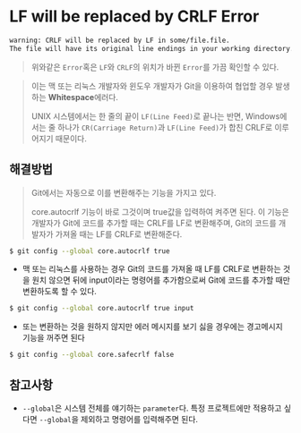 # LF will be replaced by CRLF Error

```bash
warning: CRLF will be replaced by LF in some/file.file.
The file will have its original line endings in your working directory.
```

> 위와같은 `Error`혹은 `LF`와 `CRLF`의 위치가 바뀐 `Error`를 가끔 확인할 수 있다.

> 이는 맥 또는 리눅스 개발자와 윈도우 개발자가 Git을 이용하여 협업할 경우 발생하는 **Whitespace**에러다.
>
> UNIX 시스템에서는 한 줄의 끝이 `LF(Line Feed)`로 끝나는 반면, Windows에서는 줄 하나가 `CR(Carriage Return)`과 `LF(Line Feed)`가 합친 CRLF로 이루어지기 때문이다.

## 해결방법

> Git에서는 자동으로 이를 변환해주는 기능을 가지고 있다.
>
> core.autocrlf 기능이 바로 그것이며 true값을 입력하여 켜주면 된다. 이 기능은 개발자가 Git에 코드를 추가할 때는 CRLF를 LF로 변환해주며, Git의 코드를 개발자가 가져올 때는 LF를 CRLF로 변환해준다.

```bash
$ git config --global core.autocrlf true
```

- 맥 또는 리눅스를 사용하는 경우 Git의 코드를 가져올 때 LF를 CRLF로 변환하는 것을 원치 않으면 뒤에 input이라는 명령어를 추가함으로써 Git에 코드를 추가할 때만 변환하도록 할 수 있다.

```bash
$ git config --global core.autocrlf true input
```

- 또는 변환하는 것을 원하지 않지만 에러 메시지를 보기 싫을 경우에는 경고메시지 기능을 꺼주면 된다

```bash
$ git config --global core.safecrlf false
```

## 참고사항

- `--global`은 시스템 전체를 얘기하는 `parameter`다. 특정 프로젝트에만 적용하고 싶다면 `--global`을 제외하고 명령어를 입력해주면 된다.